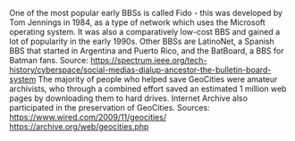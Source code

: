 One of the most popular early BBSs is called Fido - this was developed by Tom
Jennings in 1984, as a type of network which uses the Microsoft operating system.
It was also a comparatively low-cost BBS and gained a lot of popularity in the
early 1990s. Other BBSs are LatinoNet, a Spanish BBS that started in Argentina
and Puerto Rico, and the BatBoard, a BBS for Batman fans. Source: https://spectrum.ieee.org/tech-history/cyberspace/social-medias-dialup-ancestor-the-bulletin-board-system
The majority of people who helped save GeoCities were amateur archivists, who
through a combined effort saved an estimated 1 million web pages by downloading
them to hard drives. Internet Archive also participated in the preservation of
GeoCities.
Sources: https://www.wired.com/2009/11/geocities/
https://archive.org/web/geocities.php
